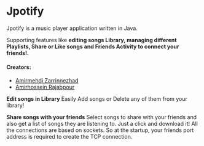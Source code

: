 # Jpotify
Jpotify is a music player application written in Java.


Supporting features like **editing songs Library, managing different Playlists, Share or Like songs and Friends Activity to connect your friends!.**


#### Creators:
- [Amirmehdi Zarrinnezhad](https://github.com/amzarrinnezhad "Amirmehdi Zarrinnezhad")
- [Amirhossein Rajabpour](https://github.com/Amirhossein-Rajabpour "Amirhossein Rajabpour")



**Edit songs in Library**
Easily Add songs or Delete any of them from your library!

**Share songs with your friends**
Select songs to share with your friends and also get a list of songs they are listening to. Just a click and download it!
All the connections are based on sockets. So at the startup, your friends port address is required to create the TCP connection.
